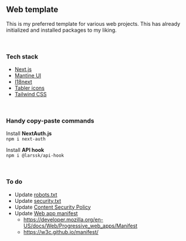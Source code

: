 ## Web template

This is my preferred template for various web projects.
This has already initialized and installed packages to my liking.

<br />

### Tech stack

- [Next.js](https://nextjs.org/)
- [Mantine UI](https://ui.mantine.dev/)
- [I18next](https://www.i18next.com/)
- [Tabler icons](https://tabler.io/icons)
- [Tailwind CSS](https://tailwindcss.com/)

<br />

### Handy copy-paste commands

Install **NextAuth.js** <br />
`npm i next-auth`

Install **API hook** <br />
`npm i @larssk/api-hook`

<br />

### To do

- Update [robots.txt](./public/robots.txt)
- Update [security.txt](./public/security.txt)
- Update [Content Security Policy](./src/utils/csp-policy.ts)
- Update [Web app manifest](./public/app.webmanifest)
    - https://developer.mozilla.org/en-US/docs/Web/Progressive_web_apps/Manifest
    - https://w3c.github.io/manifest/